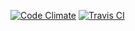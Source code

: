 [![Code Climate](https://codeclimate.com/github/petenelson/wp-rest-api-log/badges/gpa.svg)](https://codeclimate.com/github/petenelson/wp-rest-api-log)
[![Travis CI](https://travis-ci.org/petenelson/wp-rest-api-log.svg)](https://travis-ci.org/petenelson/wp-rest-api-log)


